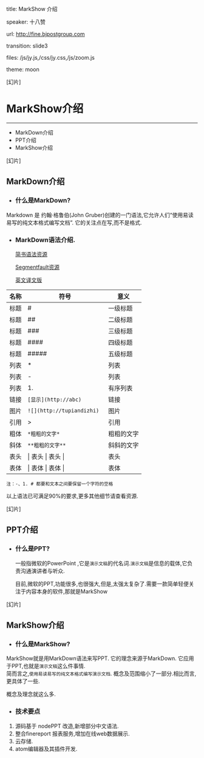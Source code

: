 title: MarkShow 介绍

speaker: 十八赞

url: http://fine.bjpostgroup.com

transition: slide3

files: /js/jy.js,/css/jy.css,/js/zoom.js

theme: moon

[幻片]
# MarkShow介绍
---------
* MarkDown介绍
* PPT介绍
* MarkShow介绍

[幻片]
## MarkDown介绍
* ### 什么是MarkDown?
Markdown 是 约翰·格鲁伯(John Gruber)创建的一门语法,它允许人们“使用易读易写的纯文本格式编写文档”. 它的关注点在写,而不是格式.
* ### MarkDown语法介绍.
  [简书语法资源](http://www.jianshu.com/p/q81RER)

  [Segmentfault资源](https://segmentfault.com/markdown)

  [英文译文版](http://maogm.com/blog/markdown-syntax.html)

|名称 | 符号 | 意义 |
|----|----|----|
|标题| # | 一级标题|
|标题| ## | 二级标题|
|标题| ### | 三级标题|
|标题| #### | 四级标题|
|标题| ##### | 五级标题|
|列表| * |列表|
|列表| - |列表|
|列表| 1. |有序列表|
|链接| `[显示](http://abc) `|链接|
|图片| `![](http://tupiandizhi) `|图片|
|引用| > |引用|
|粗体| `*粗粗的文字*`|粗粗的文字|
|斜体| `**粗粗的文字**`|斜斜的文字|
|表头|&#124; 表头 &#124; 表头 &#124;|表头|
|表体|&#124; 表体 &#124; 表体 &#124;|表体|
`
注：-、1. # 都要和文本之间要保留一个字符的空格
`

以上语法已可满足90%的要求,更多其他细节请查看资源.

[幻片]
## PPT介绍
* ### 什么是PPT?
    一般指微软的PowerPoint ,它是`演示文稿`的代名词.`演示文稿`是信息的载体,它负责沟通演讲者与听众.

    目前,微软的PPT,功能很多,也很强大,但是,太强太复杂了.需要一款简单轻便关注于内容本身的软件,那就是MarkShow

[幻片]
## MarkShow介绍
- ### 什么是MarkShow?
MarkShow就是用MarkDown语法来写PPT. 它的理念来源于MarkDown. 它应用于PPT,也就是`演示文稿`这么件事情.  
简而言之,`使用易读易写的纯文本格式编写演示文档`. 概念及范围缩小了一部分.相比而言,更具体了一些.

  概念及理念就这么多.

- ### 技术要点
 1. 源码基于 nodePPT 改造,新增部分中文语法.
 2. 整合finereport 报表服务,增加在线web数据展示.
 3. 云存储.
 4. atom编辑器及其插件开发.
